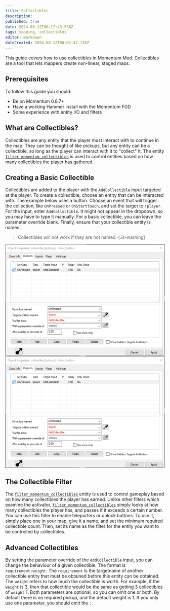```yaml
---
title: Collectibles
description: 
published: true
date: 2024-08-12T00:17:43.538Z
tags: mapping, collectibles
editor: markdown
dateCreated: 2024-08-12T00:02:42.120Z
---
```


This guide covers how to use collectibles in Momentum Mod. Collectibles are a tool that lets mappers create non-linear, staged maps.

## Prerequisites

To follow this guide you should:

- Be on Momentum 0.8.7+
- Have a working Hammer install with the Momentum FGD
- Some experience with entity I/O and filters

## What are Collectibles?

Collectibles are any entity that the player must interact with to continue in the map. They can be thought of like pickups, but any entity can be a collectible, so long as the player can interact with it to "collect" it. The entity [`filter_momentum_collectibles`](/entity/filter_momentum_collectibles) is used to control entities based on how many collectibles the player has gathered.

## Creating a Basic Collectible

Collectibles are added to the player with the `AddCollectible` input targeted at the player. To create a collectible, choose an entity that can be interacted with. The example below uses a button. Choose an event that will trigger the collection, like `OnPressed` or `OnStartTouch`, and set the target to `!player`. For the input, enter `AddCollectible`. It might not appear in the dropdown, so you may have to type it manually. For a basic collectible, you can leave the parameter override blank. Finally, ensure that your collectible entity is named.

> Collectibles will not work if they are not named.
{.is-warning}

![Example Button](/button_collectible_io_1.png)
![Example Button](/images/collectibles_guide/button_collectible_io_1.png)

## The Collectible Filter

The [`filter_momentum_collectibles`](/entity/filter_momentum_collectibles) entity is used to control gameplay based on how many collectibles the player has earned. Unlike other filters which examine the activator, [`filter_momentum_collectibles`](/entity/filter_momentum_collectibles) simply looks at how many collectibles the player has, and passes if it exceeds a certain number. You can use this filter to enable teleporters or unlock buttons. To use it, simply place one in your map, give it a name, and set the minimum required collectible count. Then, set its name as the filter for the entity you want to be controlled by collectibles.

## Advanced Collectibles

By setting the parameter override of the `AddCollectible` input, you can change the behaviour of a given collectible. The format is `requirement:weight`. The `requirement` is the targetname of another collectible entity that must be obtained before this entity can be obtained. The `weight` refers to how much the collectible is worth. For example, if the `weight` is 3, then that collectible would be the same as getting 3 collectibles of `weight` 1. Both parameters are optional, so you can omit one or both. By default there is no required pickup, and the default weight is 1. If you only use one parameter, you should omit the `:`.

